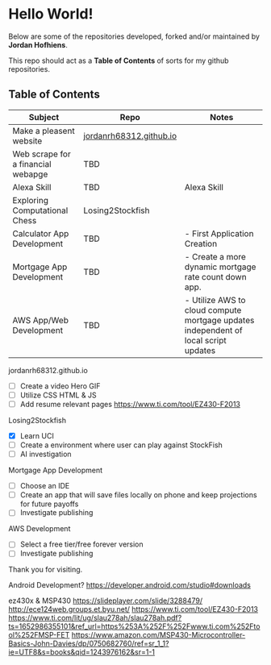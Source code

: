 # Hello World!
Below are some of the repositories developed, forked and/or maintained by **Jordan Hofhiens**.

This repo should act as a **Table of Contents** of sorts for my github repositories.

## Table of Contents
|Subject| Repo| Notes|
|---|---|---|
|Make a pleasent website | [jordanrh68312.github.io](https://jordanrh68312.github.io/)|
|Web scrape for a financial webapge | TBD|
|Alexa Skill| TBD| Alexa Skill
|Exploring Computational Chess | Losing2Stockfish|
|Calculator App Development | TBD| - First Application Creation
|Mortgage App Development | TBD| - Create a more dynamic mortgage rate count down app.
|AWS App/Web Development | TBD| - Utilize AWS to cloud compute mortgage updates independent of local script updates

jordanrh68312.github.io
- [ ] Create a video Hero GIF
- [ ] Utilize CSS HTML & JS
- [ ] Add resume relevant pages
https://www.ti.com/tool/EZ430-F2013

Losing2Stockfish
- [x] Learn UCI
- [ ] Create a environment where user can play against StockFish
- [ ] AI investigation

Mortgage App Development
- [ ] Choose an IDE 
- [ ] Create an app that will save files locally on phone and keep projections for future payoffs
- [ ] Investigate publishing

AWS Development
- [ ] Select a free tier/free forever version
- [ ] Investigate publishing

Thank you for visiting.

Android Development?
https://developer.android.com/studio#downloads

ez430x & MSP430
https://slideplayer.com/slide/3288479/
http://ece124web.groups.et.byu.net/
https://www.ti.com/tool/EZ430-F2013
https://www.ti.com/lit/ug/slau278ah/slau278ah.pdf?ts=1652986355101&ref_url=https%253A%252F%252Fwww.ti.com%252Ftool%252FMSP-FET
https://www.amazon.com/MSP430-Microcontroller-Basics-John-Davies/dp/0750682760/ref=sr_1_1?ie=UTF8&s=books&qid=1243976162&sr=1-1
